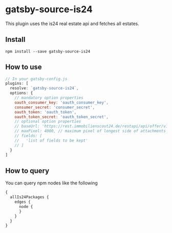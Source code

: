 # gatsby-source-is24

This plugin uses the is24 real estate api and fetches all estates.

## Install

`npm install --save gatsby-source-is24`

## How to use

```javascript
// In your gatsby-config.js
plugins: [
  resolve: `gatsby-source-is24`,
  options: {
    // mandatory option properties
    oauth_consumer_key: 'oauth_consumer_key',
    consumer_secret: 'consumer_secret',
    oauth_token: 'oauth_token',
    oauth_token_secret: 'oauth_token_secret',
    // optional option properties
    // baseUrl: 'https://rest.immobilienscout24.de/restapi/api/offer/v1.0/user/me/realestate', // The base url to query
    // maxPixel: 4000, // maximum pixel of longest side of attachments
    // fields: [
    //   'list of fields to be kept'
    // ]
  }
]
```

## How to query

You can query npm nodes like the following

```graphql
{
  allIs24Packages {
    edges {
      node {
      }
    }
  }
}
```
